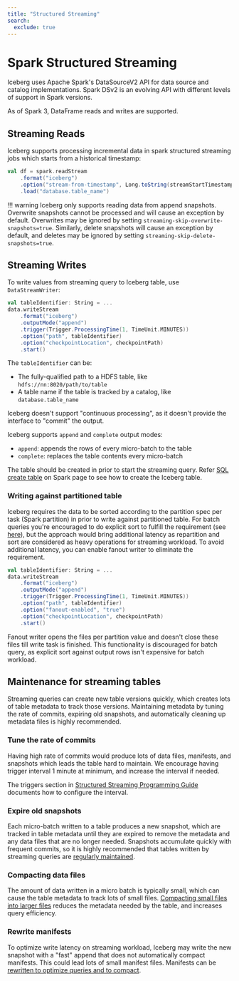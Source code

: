 ```yaml
---
title: "Structured Streaming"
search:
  exclude: true
---
```

<!--
 - Licensed to the Apache Software Foundation (ASF) under one or more
 - contributor license agreements.  See the NOTICE file distributed with
 - this work for additional information regarding copyright ownership.
 - The ASF licenses this file to You under the Apache License, Version 2.0
 - (the "License"); you may not use this file except in compliance with
 - the License.  You may obtain a copy of the License at
 -
 -   http://www.apache.org/licenses/LICENSE-2.0
 -
 - Unless required by applicable law or agreed to in writing, software
 - distributed under the License is distributed on an "AS IS" BASIS,
 - WITHOUT WARRANTIES OR CONDITIONS OF ANY KIND, either express or implied.
 - See the License for the specific language governing permissions and
 - limitations under the License.
 -->

# Spark Structured Streaming

Iceberg uses Apache Spark's DataSourceV2 API for data source and catalog implementations. Spark DSv2 is an evolving API
with different levels of support in Spark versions.

As of Spark 3, DataFrame reads and writes are supported.

## Streaming Reads

Iceberg supports processing incremental data in spark structured streaming jobs which starts from a historical timestamp:

```scala
val df = spark.readStream
    .format("iceberg")
    .option("stream-from-timestamp", Long.toString(streamStartTimestamp))
    .load("database.table_name")
```

!!! warning
    Iceberg only supports reading data from append snapshots. Overwrite snapshots cannot be processed and will cause an exception by default. Overwrites may be ignored by setting `streaming-skip-overwrite-snapshots=true`. Similarly, delete snapshots will cause an exception by default, and deletes may be ignored by setting `streaming-skip-delete-snapshots=true`.
    
## Streaming Writes

To write values from streaming query to Iceberg table, use `DataStreamWriter`:

```scala
val tableIdentifier: String = ...
data.writeStream
    .format("iceberg")
    .outputMode("append")
    .trigger(Trigger.ProcessingTime(1, TimeUnit.MINUTES))
    .option("path", tableIdentifier)
    .option("checkpointLocation", checkpointPath)
    .start()
```

The `tableIdentifier` can be:

* The fully-qualified path to a HDFS table, like `hdfs://nn:8020/path/to/table`
* A table name if the table is tracked by a catalog, like `database.table_name`

Iceberg doesn't support "continuous processing", as it doesn't provide the interface to "commit" the output.

Iceberg supports `append` and `complete` output modes:

* `append`: appends the rows of every micro-batch to the table
* `complete`: replaces the table contents every micro-batch

The table should be created in prior to start the streaming query. Refer [SQL create table](spark-ddl.md#create-table)
on Spark page to see how to create the Iceberg table.

### Writing against partitioned table

Iceberg requires the data to be sorted according to the partition spec per task (Spark partition) in prior to write
against partitioned table. For batch queries you're encouraged to do explicit sort to fulfill the requirement
(see [here](spark-writes.md#writing-distribution-modes)), but the approach would bring additional latency as
repartition and sort are considered as heavy operations for streaming workload. To avoid additional latency, you can
enable fanout writer to eliminate the requirement.

```scala
val tableIdentifier: String = ...
data.writeStream
    .format("iceberg")
    .outputMode("append")
    .trigger(Trigger.ProcessingTime(1, TimeUnit.MINUTES))
    .option("path", tableIdentifier)
    .option("fanout-enabled", "true")
    .option("checkpointLocation", checkpointPath)
    .start()
```

Fanout writer opens the files per partition value and doesn't close these files till write task is finished.
This functionality is discouraged for batch query, as explicit sort against output rows isn't expensive for batch workload.

## Maintenance for streaming tables

Streaming queries can create new table versions quickly, which creates lots of table metadata to track those versions.
Maintaining metadata by tuning the rate of commits, expiring old snapshots, and automatically cleaning up metadata files
is highly recommended.

### Tune the rate of commits

Having high rate of commits would produce lots of data files, manifests, and snapshots which leads the table hard
to maintain. We encourage having trigger interval 1 minute at minimum, and increase the interval if needed.

The triggers section in [Structured Streaming Programming Guide](https://spark.apache.org/docs/latest/structured-streaming-programming-guide.html#triggers)
documents how to configure the interval.

### Expire old snapshots

Each micro-batch written to a table produces a new snapshot, which are tracked in table metadata until they are expired to remove the metadata and any data files that are no longer needed. Snapshots accumulate quickly with frequent commits, so it is highly recommended that tables written by streaming queries are [regularly maintained](maintenance.md#expire-snapshots).

### Compacting data files

The amount of data written in a micro batch is typically small, which can cause the table metadata to track lots of small files. [Compacting small files into larger files](maintenance.md#compact-data-files) reduces the metadata needed by the table, and increases query efficiency.

### Rewrite manifests

To optimize write latency on streaming workload, Iceberg may write the new snapshot with a "fast" append that does not automatically compact manifests.
This could lead lots of small manifest files. Manifests can be [rewritten to optimize queries and to compact](maintenance.md#rewrite-manifests).


